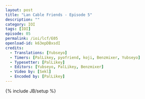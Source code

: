 ```yaml
---
layout: post
title: "Lan Cable Friends - Episode 5"
description: ""
category: IOI
tags: [IOI]
episode: 05
permalink: /ioi/lcf/E05
openload-id: k63epDBxsdI
credits:
  - Translations: [Yubseyo]
  - Timers: [PalLikey, pyofriend, koji, Benzmixer, Yubseyo]
  - Typesetter: [PalLikey]
  - Editors: [Yubseyo, PalLikey, Benzmixer]
  - Video by: [Sekl]
  - Encoded by: [PalLikey]
---
```

{% include JB/setup %}
